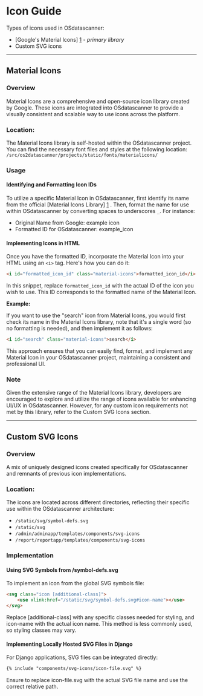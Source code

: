 # Icon Guide

Types of icons used in OSdatascanner:

- [Google's Material Icons] [1] - *primary library*
- Custom SVG icons

***

## Material Icons

### Overview

Material Icons are a comprehensive and open-source icon library created by Google. These icons are integrated into OSdatascanner to provide a visually consistent and scalable way to use icons across the platform.

### Location:

The Material Icons library is self-hosted within the OSdatascanner project. You can find the necessary font files and styles at the following location: `/src/os2datascanner/projects/static/fonts/materialicons/`

### Usage

#### Identifying and Formatting Icon IDs

To utilize a specific Material Icon in OSdatascanner, first identify its name from the official [Material Icons Library] [1] . Then, format the name for use within OSdatascanner by converting spaces to underscores `_`. For instance:

- Original Name from Google: example icon
- Formatted ID for OSdatascanner: example_icon

#### Implementing Icons in HTML

Once you have the formatted ID, incorporate the Material Icon into your HTML using an `<i>` tag. Here's how you can do it:

``` html
<i id="formatted_icon_id" class="material-icons">formatted_icon_id</i>
```

In this snippet, replace `formatted_icon_id` with the actual ID of the icon you wish to use. This ID corresponds to the formatted name of the Material Icon.

**Example:**

If you want to use the "search" icon from Material Icons, you would first check its name in the Material Icons library, note that it's a single word (so no formatting is needed), and then implement it as follows:

``` html
<i id="search" class="material-icons">search</i>
```

This approach ensures that you can easily find, format, and implement any Material Icon in your OSdatascanner project, maintaining a consistent and professional UI.

### Note

Given the extensive range of the Material Icons library, developers are encouraged to explore and utilize the range of icons available for enhancing UI/UX in OSdatascanner. However, for any custom icon requirements not met by this library, refer to the Custom SVG Icons section.

***


## Custom SVG Icons

### Overview

A mix of uniquely designed icons created specifically for OSdatascanner and remnants of previous icon implementations.

### Location:

The icons are located across different directories, reflecting their specific use within the OSdatascanner architecture:

- `/static/svg/symbol-defs.svg`
- `/static/svg`
- `/admin/adminapp/templates/components/svg-icons`
- `/report/reportapp/templates/components/svg-icons`

### Implementation 

#### Using SVG Symbols from /symbol-defs.svg

To implement an icon from the global SVG symbols file:

```html
<svg class="icon [additional-class]">
    <use xlink:href="/static/svg/symbol-defs.svg#icon-name"></use>
</svg>
```

Replace [additional-class] with any specific classes needed for styling, and icon-name with the actual icon name. This method is less commonly used, so styling classes may vary.


#### Implementing Locally Hosted SVG Files in Django

For Django applications, SVG files can be integrated directly:

``` html
{% include "components/svg-icons/icon-file.svg" %}
```

Ensure to replace icon-file.svg with the actual SVG file name and use the correct relative path.


<!-- LINKS -->
[1]: https://fonts.google.com/icons?icon.set=Material+Icons "Google's own library for Material Icons"